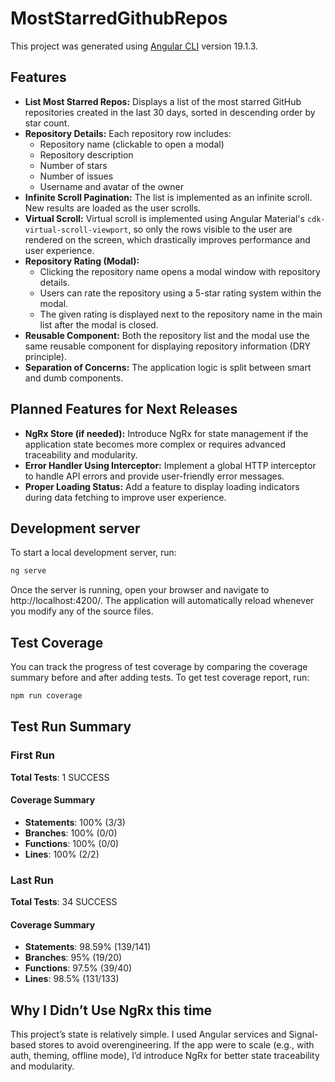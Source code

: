 # MostStarredGithubRepos

This project was generated using [Angular CLI](https://github.com/angular/angular-cli) version 19.1.3.

## Features

- **List Most Starred Repos:** Displays a list of the most starred GitHub repositories created in the last 30 days, sorted in descending order by star count.
- **Repository Details:** Each repository row includes:
  - Repository name (clickable to open a modal)
  - Repository description
  - Number of stars
  - Number of issues
  - Username and avatar of the owner
- **Infinite Scroll Pagination:** The list is implemented as an infinite scroll. New results are loaded as the user scrolls.
- **Virtual Scroll:** Virtual scroll is implemented using Angular Material's `cdk-virtual-scroll-viewport`, so only the rows visible to the user are rendered on the screen, which drastically improves performance and user experience.
- **Repository Rating (Modal):**
  - Clicking the repository name opens a modal window with repository details.
  - Users can rate the repository using a 5-star rating system within the modal.
  - The given rating is displayed next to the repository name in the main list after the modal is closed.
- **Reusable Component:** Both the repository list and the modal use the same reusable component for displaying repository information (DRY principle).
- **Separation of Concerns:** The application logic is split between smart and dumb components.

## Planned Features for Next Releases

- **NgRx Store (if needed):** Introduce NgRx for state management if the application state becomes more complex or requires advanced traceability and modularity.
- **Error Handler Using Interceptor:** Implement a global HTTP interceptor to handle API errors and provide user-friendly error messages.
- **Proper Loading Status:** Add a feature to display loading indicators during data fetching to improve user experience.

## Development server

To start a local development server, run:

```bash
ng serve
```

Once the server is running, open your browser and navigate to http://localhost:4200/. The application will automatically reload whenever you modify any of the source files.

## Test Coverage

You can track the progress of test coverage by comparing the coverage summary before and after adding tests.
To get test coverage report, run:

```bash
npm run coverage
```

## Test Run Summary

### First Run

**Total Tests**: 1 SUCCESS

#### Coverage Summary

- **Statements**: 100% (3/3)
- **Branches**: 100% (0/0)
- **Functions**: 100% (0/0)
- **Lines**: 100% (2/2)

### Last Run

**Total Tests**: 34 SUCCESS

#### Coverage Summary

- **Statements**: 98.59% (139/141)
- **Branches**: 95% (19/20)
- **Functions**: 97.5% (39/40)
- **Lines**: 98.5% (131/133)

## Why I Didn’t Use NgRx this time

This project’s state is relatively simple. I used Angular services and Signal-based stores to avoid overengineering. If the app were to scale (e.g., with auth, theming, offline mode), I’d introduce NgRx for better state traceability and modularity.
